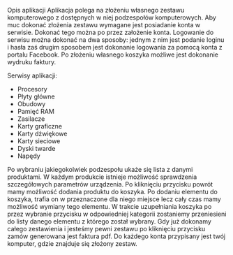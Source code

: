Opis aplikacji
Aplikacja polega na złożeniu własnego zestawu komputerowego z dostępnych w niej podzespołów komputerowych. 
Aby muc dokonać złożenia zestawu wymagane jest posiadanie konta w serwisie. Dokonać tego można po przez 
założenie konta. Logowanie do serwisu można dokonać na dwa sposoby: jednym z nim jest podanie loginu i 
hasła zaś drugim sposobem jest dokonanie logowania za pomocą konta z portalu Facebook. Po złożeniu własnego 
koszyka możliwe jest dokonanie wydruku faktury.

Serwisy aplikacji:
- Procesory
- Płyty główne 
- Obudowy
- Pamięć RAM
- Zasilacze
- Karty graficzne
- Karty dźwiękowe
- Karty sieciowe
- Dyski twarde
- Napędy

Po wybraniu jakiegokolwiek podzespołu ukaże się lista z danymi produktami. W każdym produkcie istnieje możliwość
sprawdzenia szczegółowych parametrów urządzenia. Po kliknięciu przycisku powrót mamy możliwość dodania
produktu do koszyka. Po dodaniu elementu do koszyka, trafia on w przeznaczone dla niego miejsce lecz cały
czas mamy możliwość wymiany tego elementu. W trakcie uzupełniania koszyka po przez wybranie przycisku w 
odpowiedniej kategorii zostaniemy przeniesieni do listy danego elementu z którego został wybrany. Gdy już 
dokonamy całego zestawienia i jesteśmy pewni zestawu po kliknięciu przycisku zamów generowana jest faktura pdf. 
Do każdego konta przypisany jest twój komputer, gdzie znajduje się złożony zestaw. 
